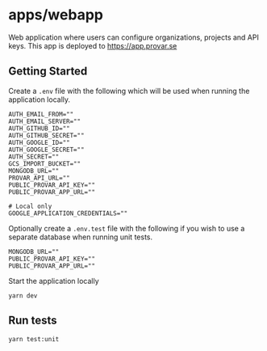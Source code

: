 # apps/webapp

Web application where users can configure organizations, projects and API keys. This app is deployed to https://app.provar.se

## Getting Started

Create a `.env` file with the following which will be used when running the application locally.

```
AUTH_EMAIL_FROM=""
AUTH_EMAIL_SERVER=""
AUTH_GITHUB_ID=""
AUTH_GITHUB_SECRET=""
AUTH_GOOGLE_ID=""
AUTH_GOOGLE_SECRET=""
AUTH_SECRET=""
GCS_IMPORT_BUCKET=""
MONGODB_URL=""
PROVAR_API_URL=""
PUBLIC_PROVAR_API_KEY=""
PUBLIC_PROVAR_APP_URL=""

# Local only
GOOGLE_APPLICATION_CREDENTIALS=""
```

Optionally create a `.env.test` file with the following if you wish to use a separate database when running unit tests.

```
MONGODB_URL=""
PUBLIC_PROVAR_API_KEY=""
PUBLIC_PROVAR_APP_URL=""
```

Start the application locally

```shell
yarn dev
```

## Run tests

```shell
yarn test:unit
```
